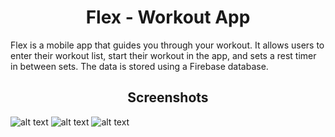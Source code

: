 <h1 align="center">Flex - Workout App</h1>

Flex is a mobile app that guides you through your workout. It allows users to enter their workout list, start their workout in the app, and sets a rest timer in between sets. The data is stored using a Firebase database.

<h2 align="center">Screenshots</h2>

![alt text](https://github.com/MarkCaii/Flex-Workout-App/blob/main/screenshots/Workouts.jpg?raw=true)
![alt text](https://github.com/MarkCaii/Flex-Workout-App/blob/main/screenshots/Exercises.jpg?raw=true)
![alt text](https://github.com/MarkCaii/Flex-Workout-App/blob/main/screenshots/Timer.jpg?raw=true)
